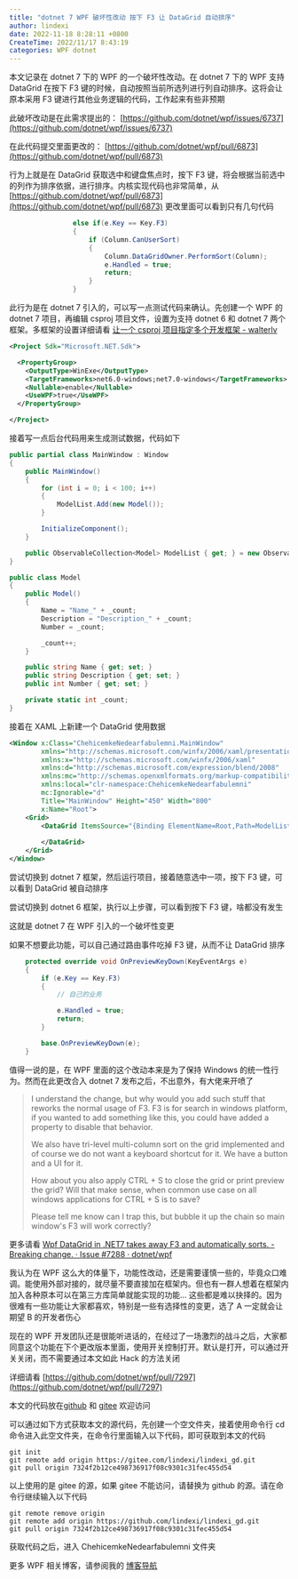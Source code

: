 ```yaml
---
title: "dotnet 7 WPF 破坏性改动 按下 F3 让 DataGrid 自动排序"
author: lindexi
date: 2022-11-18 8:28:11 +0800
CreateTime: 2022/11/17 8:43:19
categories: WPF dotnet
---
```


本文记录在 dotnet 7 下的 WPF 的一个破坏性改动。在 dotnet 7 下的 WPF 支持 DataGrid 在按下 F3 键的时候，自动按照当前所选列进行列自动排序。这将会让原本采用 F3 键进行其他业务逻辑的代码，工作起来有些非预期

<!--more-->


<!-- CreateTime:2022/11/17 8:43:19 -->

<!-- 博客 -->
<!-- 发布 -->

此破坏改动是在此需求提出的： [https://github.com/dotnet/wpf/issues/6737](https://github.com/dotnet/wpf/issues/6737)

在此代码提交里面更改的： [https://github.com/dotnet/wpf/pull/6873](https://github.com/dotnet/wpf/pull/6873)

行为上就是在 DataGrid 获取选中和键盘焦点时，按下 F3 键，将会根据当前选中的列作为排序依据，进行排序。内核实现代码也非常简单，从 [https://github.com/dotnet/wpf/pull/6873](https://github.com/dotnet/wpf/pull/6873) 更改里面可以看到只有几句代码

```csharp
                else if(e.Key == Key.F3)
                {
                    if (Column.CanUserSort)
                    {
                        Column.DataGridOwner.PerformSort(Column);
                        e.Handled = true;
                        return;
                    }
                }
```

此行为是在 dotnet 7 引入的，可以写一点测试代码来确认。先创建一个 WPF 的 dotnet 7 项目，再编辑 csproj 项目文件，设置为支持 dotnet 6 和 dotnet 7 两个框架。多框架的设置详细请看 [让一个 csproj 项目指定多个开发框架 - walterlv](https://blog.walterlv.com/post/configure-projects-to-target-multiple-platforms.html )

```xml
<Project Sdk="Microsoft.NET.Sdk">

  <PropertyGroup>
    <OutputType>WinExe</OutputType>
    <TargetFrameworks>net6.0-windows;net7.0-windows</TargetFrameworks>
    <Nullable>enable</Nullable>
    <UseWPF>true</UseWPF>
  </PropertyGroup>

</Project>
```

接着写一点后台代码用来生成测试数据，代码如下

```csharp
public partial class MainWindow : Window
{
    public MainWindow()
    {
        for (int i = 0; i < 100; i++)
        {
            ModelList.Add(new Model());
        }

        InitializeComponent();
    }

    public ObservableCollection<Model> ModelList { get; } = new ObservableCollection<Model>();
}

public class Model
{
    public Model()
    {
        Name = "Name_" + _count;
        Description = "Description_" + _count;
        Number = _count;

        _count++;
    }

    public string Name { get; set; }
    public string Description { get; set; }
    public int Number { get; set; }

    private static int _count;
}
```

接着在 XAML 上新建一个 DataGrid 使用数据

```xml
<Window x:Class="ChehicemkeNedearfabulemni.MainWindow"
        xmlns="http://schemas.microsoft.com/winfx/2006/xaml/presentation"
        xmlns:x="http://schemas.microsoft.com/winfx/2006/xaml"
        xmlns:d="http://schemas.microsoft.com/expression/blend/2008"
        xmlns:mc="http://schemas.openxmlformats.org/markup-compatibility/2006"
        xmlns:local="clr-namespace:ChehicemkeNedearfabulemni"
        mc:Ignorable="d"
        Title="MainWindow" Height="450" Width="800"
        x:Name="Root">
    <Grid>
        <DataGrid ItemsSource="{Binding ElementName=Root,Path=ModelList}">
         
        </DataGrid>
    </Grid>
</Window>
```

尝试切换到 dotnet 7 框架，然后运行项目，接着随意选中一项，按下 F3 键，可以看到 DataGrid 被自动排序

尝试切换到 dotnet 6 框架，执行以上步骤，可以看到按下 F3 键，啥都没有发生

这就是 dotnet 7 在 WPF 引入的一个破坏性变更

如果不想要此功能，可以自己通过路由事件吃掉 F3 键，从而不让 DataGrid 排序

```csharp
    protected override void OnPreviewKeyDown(KeyEventArgs e)
    {
        if (e.Key == Key.F3)
        {
            // 自己的业务

            e.Handled = true;
            return;
        }

        base.OnPreviewKeyDown(e);
    }
```

值得一说的是，在 WPF 里面的这个改动本来是为了保持 Windows 的统一性行为。然而在此更改合入 dotnet 7 发布之后，不出意外，有大佬来开喷了

> I understand the change, but why would you add such stuff that reworks the normal usage of F3. F3 is for search in windows platform, if you wanted to add something like this, you could have added a property to disable that behavior.
>
> We also have tri-level multi-column sort on the grid implemented and of course we do not want a keyboard shortcut for it. We have a button and a UI for it.
>
> How about you also apply CTRL + S to close the grid or print preview the grid? Will that make sense, when common use case on all windows applications for CTRL + S is to save?
>
> Please tell me know can I trap this, but bubble it up the chain so main window's F3 will work correctly?

更多请看 [Wpf DataGrid in .NET7 takes away F3 and automatically sorts. - Breaking change. · Issue #7288 · dotnet/wpf](https://github.com/dotnet/wpf/issues/7288 )

我认为在 WPF 这么大的体量下，功能性改动，还是需要谨慎一些的，毕竟众口难调。能使用外部对接的，就尽量不要直接加在框架内。但也有一群人想着在框架内加入各种原本可以在第三方库简单就能实现的功能… 这些都是难以抉择的。因为很难有一些功能让大家都喜欢，特别是一些有选择性的变更，选了 A 一定就会让期望 B 的开发者伤心

现在的 WPF 开发团队还是很能听进话的，在经过了一场激烈的战斗之后，大家都同意这个功能在下个更改版本里面，使用开关控制打开。默认是打开，可以通过开关关闭，而不需要通过本文如此 Hack 的方法关闭

详细请看 [https://github.com/dotnet/wpf/pull/7297](https://github.com/dotnet/wpf/pull/7297)

本文的代码放在[github](https://github.com/lindexi/lindexi_gd/tree/7324f2b12ce498736917f08c9301c31fec455d54/ChehicemkeNedearfabulemni) 和 [gitee](https://gitee.com/lindexi/lindexi_gd/tree/7324f2b12ce498736917f08c9301c31fec455d54/ChehicemkeNedearfabulemni) 欢迎访问

可以通过如下方式获取本文的源代码，先创建一个空文件夹，接着使用命令行 cd 命令进入此空文件夹，在命令行里面输入以下代码，即可获取到本文的代码

```
git init
git remote add origin https://gitee.com/lindexi/lindexi_gd.git
git pull origin 7324f2b12ce498736917f08c9301c31fec455d54
```

以上使用的是 gitee 的源，如果 gitee 不能访问，请替换为 github 的源。请在命令行继续输入以下代码

```
git remote remove origin
git remote add origin https://github.com/lindexi/lindexi_gd.git
git pull origin 7324f2b12ce498736917f08c9301c31fec455d54
```

获取代码之后，进入 ChehicemkeNedearfabulemni 文件夹

更多 WPF 相关博客，请参阅我的 [博客导航](https://blog.lindexi.com/post/%E5%8D%9A%E5%AE%A2%E5%AF%BC%E8%88%AA.html )
